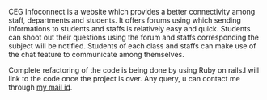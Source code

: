 
CEG Infoconnect is a website which provides a better connectivity among staff, departments and students. It offers forums using which sending informations to students and staffs is relatively easy and quick. Students can shoot out their questions using the forum and staffs corresponding the subject will be notified. Students of each class and staffs can make use of the chat feature to communicate among themselves.

Complete refactoring of the code is being done by using Ruby on rails.I will link to the code once the project is over. Any query, u can contact me through <a href="mailto:aadi1194@gmail.com?Subject=Daily%20Price%20Query" target="_top">my mail id</a>.
